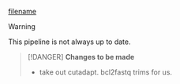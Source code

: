 [filename](../assets/pdfs/process_flow.pdf ':include :type=iframe')

> [!WARNING]
> This pipeline is not always up to date.

> [!DANGER]
> __Changes to be made__
> - take out cutadapt. bcl2fastq trims for us.

